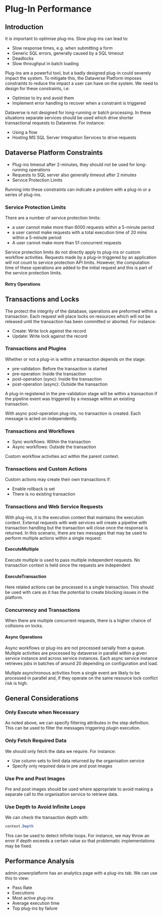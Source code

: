 # Plug-In Performance

## Introduction

It is important to optimise plug-ins. Slow plug-ins can lead to:

- Slow response times, e.g. when submitting a form
- Generic SQL errors, generally caused by a SQL timeout
- Deadlocks
- Slow throughput in batch loading

Plug-ins are a powerful tool, but a badly designed plug-in could severely impact
the system. To mitigate this, the Dataverse Platform imposes constraints to
reduce the impact a user can have on the system. We need to design for these
constraints, i.e:

- Optimise to try and avoid them
- Implement error handling to recover when a constraint is triggered

Dataverse is not designed for long-running or batch processing. In these
situations separate services should be used which drive shorter transactional
requests to Dataverse. For instance:

- Using a flow
- Hosting MS SQL Server Integration Services to drive requests

## Dataverse Platform Constraints

- Plug-ins timeout after 2-minutes, they should not be used for long-running
operations
- Requests to SQL server also generally timeout after 2 minutes
- Service Protection Limits

Running into these constraints can indicate a problem with a plug-in or a series
of plug-ins.

### Service Protection Limits

There are a number of service protection limits:

- a user cannot make more than 6000 requests within a 5-minute period
- a user cannot make requests with a total execution time of 20 mins within a
5-minute period
- A user cannot make more than 51 concurrent requests

Service protection limits do not directly apply to plug-ins or custom workflow
activities. Requests made by a plug-in triggered by an application will not
count to service protection API limits. However, the computation time of these
operations are added to the initial request and this is part of the service
protection limits.

#### Retry Operations

## Transactions and Locks

The protect the integrity of the database, operations are preformed within a
transaction. Each request will place locks on resources which will not be
released until the transaction has been committed or aborted. For instance:

- Create: Write lock against the record
- Update: Write lock against the record

### Transactions and Plugins

Whether or not a plug-in is within a transaction depends on the stage:

- pre-validation: Before the transaction is started
- pre-operation: Inside the transaction
- post-operation (sync): Inside the transaction
- post-operation (async): Outside the transaction

A plug-in registered in the pre-validation stage will be within a transaction if
the pipeline event was triggered by a message within an existing transaction.

With async post-operation plug-ins, no transaction is created. Each message is
acted on independently.

### Transactions and Workflows

- Sync workflows: Within the transaction
- Async workflows: Outside the transaction

Custom workflow activities act within the parent context.

### Transactions and Custom Actions

Custom actions may create their own transactions if:

- Enable rollback is set
- There is no existing transaction

### Transactions and Web Service Requests

With plug-ins, it is the execution context that maintains the execution context.
External requests with web services will create a pipeline with transaction
handling but the transaction will close once the response is returned. In this
scenario, there are two messages that may be used to perform multiple actions
within a single request:

#### ExecuteMultiple

Execute multiple is used to pass multiple independent requests. No transaction
context is held since the requests are independent

#### ExecuteTransaction

Here related actions can be processed in a single transaction. This should be
used with care as it has the potential to create blocking issues in the
platform.

### Concurrency and Transactions

When there are multiple concurrent requests, there is a higher chance of
collisions on locks.

#### Async Operations

Async workflows or plug-ins are not processed serially from a queue. Multiple
activities are processed by dataverse in parallel within a given service
instance and across service instances. Each async service instance retrieves
jobs in batches of around 20 depending on configuration and load.

Multiple asynchronous activities from a single event are likely to be processed
in parallel and, if they operate on the same resource lock conflict risk is
high.

## General Considerations

### Only Execute when Necessary

As noted above, we can specify filtering attributes in the step definition. This
can be used to filter the messages triggering plugin execution.

### Only Fetch Required Data

We should only fetch the data we require. For instance:

- Use column sets to limit data returned by the organisation service
- Specify only required data in pre and post images

### Use Pre and Post Images

Pre and post images should be used where appropriate to avoid making a separate
call to the organisation service to retrieve data.

### Use Depth to Avoid Infinite Loops

We can check the transaction depth with:

```cs
context.Depth
```

This can be used to detect infinite loops. For instance, we may throw an error
if depth exceeds a certain value so that problematic implementations may be
fixed.

## Performance Analysis

admin.powerplatform has an analytics page with a plug-ins tab. We can use this
to view:

- Pass Rate
- Executions
- Most active plug-ins
- Average execution time
- Top plug-ins by failure

